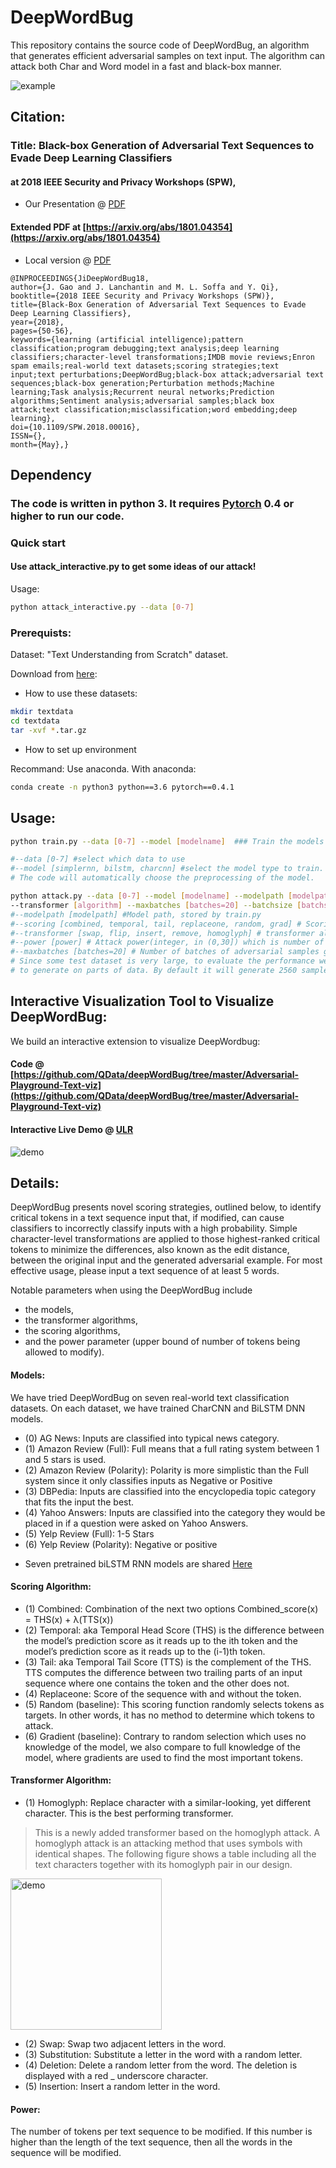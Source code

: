 # DeepWordBug

This repository contains the source code of DeepWordBug, an algorithm that generates efficient adversarial samples on text input. The algorithm can attack both Char and Word model in a fast and black-box manner.


<img src="https://github.com/QData/deepWordBug/blob/master/about/example.gif" alt="example">




## Citation: 

### Title: Black-box Generation of Adversarial Text Sequences to Evade Deep Learning Classifiers 

#### at 2018 IEEE Security and Privacy Workshops (SPW),

+ Our Presentation @ [PDF](https://github.com/QData/deepWordBug/blob/master/about/2018_Ji_DLS_presentation.pdf)

#### Extended PDF at [https://arxiv.org/abs/1801.04354](https://arxiv.org/abs/1801.04354)

+ Local version @ [PDF](https://github.com/QData/deepWordBug/blob/master/about/Ji2017_EvadeNLP-extended.pdf)


```
@INPROCEEDINGS{JiDeepWordBug18, 
author={J. Gao and J. Lanchantin and M. L. Soffa and Y. Qi}, 
booktitle={2018 IEEE Security and Privacy Workshops (SPW)}, 
title={Black-Box Generation of Adversarial Text Sequences to Evade Deep Learning Classifiers}, 
year={2018}, 
pages={50-56}, 
keywords={learning (artificial intelligence);pattern classification;program debugging;text analysis;deep learning classifiers;character-level transformations;IMDB movie reviews;Enron spam emails;real-world text datasets;scoring strategies;text input;text perturbations;DeepWordBug;black-box attack;adversarial text sequences;black-box generation;Perturbation methods;Machine learning;Task analysis;Recurrent neural networks;Prediction algorithms;Sentiment analysis;adversarial samples;black box attack;text classification;misclassification;word embedding;deep learning}, 
doi={10.1109/SPW.2018.00016}, 
ISSN={}, 
month={May},}
```





## Dependency

### The code is written in python 3. It requires [Pytorch](pytorch.org) 0.4 or higher to run our code.

### Quick start

#### Use attack_interactive.py to get some ideas of our attack!
Usage:
```bash
python attack_interactive.py --data [0-7]
```

### Prerequists:

Dataset: "Text Understanding from Scratch" dataset.

Download from [here](https://drive.google.com/drive/u/0/folders/0Bz8a_Dbh9Qhbfll6bVpmNUtUcFdjYmF2SEpmZUZUcVNiMUw1TWN6RDV3a0JHT3kxLVhVR2M):
 
* How to use these datasets:

```bash
mkdir textdata
cd textdata
tar -xvf *.tar.gz
```

* How to set up environment

Recommand: Use anaconda. With anaconda:

```bash
conda create -n python3 python==3.6 pytorch==0.4.1
```

## Usage:

```bash
python train.py --data [0-7] --model [modelname]  ### Train the models that can be used in further attack

#--data [0-7] #select which data to use 
#--model [simplernn, bilstm, charcnn] #select the model type to train. 
# The code will automatically choose the preprocessing of the model.
``` 


```bash
python attack.py --data [0-7] --model [modelname] --modelpath [modelpath] --power [power] --scoring [algorithm] 
--transformer [algorithm] --maxbatches [batches=20] --batchsize [batchsize=128] ### Generate DeepWordBug adversarial samples
#--modelpath [modelpath] #Model path, stored by train.py
#--scoring [combined, temporal, tail, replaceone, random, grad] # Scoring algorithm
#--transformer [swap, flip, insert, remove, homoglyph] # transformer algorithm
#--power [power] # Attack power(integer, in (0,30]) which is number of modified tokens, i.e., the edit distance
#--maxbatches [batches=20] # Number of batches of adversarial samples generated, samples are selected randomly. 
# Since some test dataset is very large, to evaluate the performance we add this parameter
# to generate on parts of data. By default it will generate 2560 samples.
```


## Interactive Visualization Tool to Visualize DeepWordBug:

We build an interactive extension to visualize DeepWordbug:  
#### Code @ [https://github.com/QData/deepWordBug/tree/master/Adversarial-Playground-Text-viz](https://github.com/QData/deepWordBug/tree/master/Adversarial-Playground-Text-viz) 

#### Interactive Live Demo @  [ULR](http://adv-text-flask-env.cygeeu97fg.us-east-1.elasticbeanstalk.com/dwb)

<img src="https://github.com/QData/deepWordBug/blob/master/about/demo.png" alt="demo">


## Details: 


DeepWordBug presents novel scoring strategies, outlined below, to identify critical tokens in a text sequence input that, if modified, can cause classifiers to incorrectly classify inputs with a high probability. Simple character-level transformations are applied to those highest-ranked critical tokens to minimize the differences, also known as the edit distance, between the original input and the generated adversarial example. For most effective usage, please input a text sequence of at least 5 words. 


Notable parameters when using the DeepWordBug include 
- the models, 
- the transformer algorithms, 
- the scoring algorithms, 
- and the power parameter (upper bound of number of tokens being allowed to modify).

#### Models: 

We have tried DeepWordBug on seven real-world text classification datasets. On each dataset, we have trained CharCNN and BiLSTM DNN models. 
- (0) AG News: Inputs are classified into typical news category. 
- (1) Amazon Review (Full): Full means that a full rating system between 1 and 5 stars is used. 
- (2) Amazon Review (Polarity): Polarity is more simplistic than the Full system since it only classifies inputs as Negative or Positive 
- (3) DBPedia: Inputs are classified into the encyclopedia topic category that fits the input the best. 
- (4) Yahoo Answers: Inputs are classified into the category they would be placed in if a question were asked on Yahoo Answers. 
-  (5) Yelp Review (Full): 1-5 Stars 
-  (6) Yelp Review (Polarity): Negative or positive 


+ Seven pretrained biLSTM RNN models are shared [Here](https://github.com/QData/deepWordBug/tree/master/Adversarial-Playground-Text-viz/webapp/models/models)


#### Scoring Algorithm: 

- (1) Combined: Combination of the next two options Combined_score(x) = THS(x) + λ(TTS(x)) 
- (2) Temporal: aka Temporal Head Score (THS) is the difference between the model’s prediction score as it reads up to the ith token and the model’s prediction score as it reads up to the (i-1)th token. 
- (3) Tail: aka Temporal Tail Score (TTS) is the complement of the THS. TTS computes the difference between two trailing parts of an input sequence where one contains the token and the other does not. 
- (4) Replaceone: Score of the sequence with and without the token. 
- (5) Random (baseline): This scoring function randomly selects tokens as targets. In other words, it has no method to determine which tokens to attack. 
- (6) Gradient (baseline): Contrary to random selection which uses no knowledge of the model, we also compare to full knowledge of the model, where gradients are used to find the most important tokens. 

#### Transformer Algorithm: 

- (1) Homoglyph: Replace character with a similar-looking, yet different character. This is the best performing transformer. 

> This is a newly added transformer based on the homoglyph attack. A homoglyph attack is an attacking method that uses symbols with identical shapes. The following figure shows a table including all the text characters together with its homoglyph pair in our design. 

<img src="https://github.com/QData/deepWordBug/blob/master/about/homoglyph.png" width="242" alt="demo">


- (2) Swap: Swap two adjacent letters in the word. 
- (3) Substitution: Substitute a letter in the word with a random letter. 
- (4) Deletion: Delete a random letter from the word. The deletion is displayed with a red _ underscore character. 
- (5) Insertion: Insert a random letter in the word. 


#### Power: 

The number of tokens per text sequence to be modified. If this number is higher than the length of the text sequence, then all the words in the sequence will be modified.


